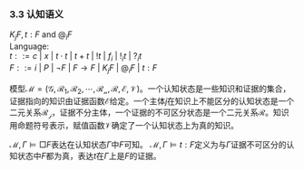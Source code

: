 
### 3.3 认知语义


$K_j F,t:F$ and $@_i F$<br>
Language: <br>
$t::= c\ |\ x\ |\ t\cdot t\ |\ t+t\ |\ !t\ |\ f_i\ |\ !_it\ |\ ?_it$<br>
$F::= i\ |\ P\ |\ \neg F\ |\ F\rightarrow F\ |\ K_j F\ |\ @_i F\ |\ t:F$<br>
<!-- Axioms: $TAUT,K_j,dual,T,$
$\qquad\quad \cdot,+,\text{Factivity},\text{explicit positive introspection},\text{connection},$
$\qquad\quad K_@,self-dual,introduction,ref,sym,norm,agree,back,$
$\qquad\quad \text{dual back},\text{remote fact checker},\text{close fact checker},$
$\qquad\quad \text{remote positive justification checker},\text{remote negative justification checker} $
Rules: $\text{MP, NEC, Iterated axiom necessitation},\text{Iterated remote axiom necessitation}$ -->

模型$\mathcal{M}=(\mathcal{G},\mathcal{R_1},\mathcal{R_2},\cdots,\mathcal{R_n},\mathcal{R},\mathcal{E},\mathcal{V})$。一个认知状态是一些知识和证据的集合，证据指向的知识由证据函数$\mathcal{E}$给定。一个主体$j$在知识上不能区分的认知状态是一个二元关系$\mathcal{R_j}$，证据不分主体，一个证据的不可区分状态是一个二元关系$\mathcal{R}$。知识用命题符号表示，赋值函数$\mathcal{V}$确定了一个认知状态上为真的知识。

$\mathcal{M},\Gamma\vDash \Box F$表达在认知状态$\Gamma$中$F$可知。
$\mathcal{M},\Gamma\vDash t:F$定义为与$\Gamma$证据不可区分的认知状态中$F$都为真，表达$t$在$\Gamma$上是$F$的证据。

<!-- 

在认知语义表达的是可知性、有证据的知道之间的关系。一个状态是一个情景。在多主体中，模态算子解释为相信。证据具有公共知识的性质。内化定理解释为，如果知识网络上的事实都是存在证据的。可能算子解释为，存在一个联系，从一个状态转到另一个状态。必然算子解释为，从一个状态必然转为另一个状态。可知的对偶算子是否定是不可知的。$BF$,经过公开宣告（获得公共知识）$t:\neg F$，更新为$\neg BF$。在某个新闻事件中，大众在互联网上形成自己相信的观点，然后随着调查找出了支持一些事实的证据，大众不再相信之前的观点。 

理性依据，感性依据，体验。

对term添加多主体或区分（理性依据，感性依据）

### 算数语义 -->
